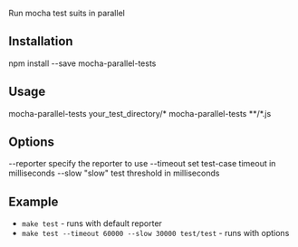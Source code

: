 Run mocha test suits in parallel

## Installation

npm install --save mocha-parallel-tests

## Usage

mocha-parallel-tests your_test_directory/*
mocha-parallel-tests **/*.js

## Options

--reporter <name> specify the reporter to use
--timeout <n> set test-case timeout in milliseconds
--slow <n> "slow" test threshold in milliseconds


## Example
* `make test` - runs with default reporter
* `make test --timeout 60000 --slow 30000 test/test` - runs with options
